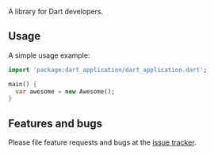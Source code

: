 A library for Dart developers.

## Usage

A simple usage example:

```dart
import 'package:dart_application/dart_application.dart';

main() {
  var awesome = new Awesome();
}
```

## Features and bugs

Please file feature requests and bugs at the [issue tracker][tracker].

[tracker]: http://example.com/issues/replaceme
